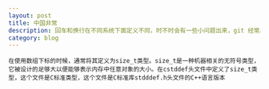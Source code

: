 ```yaml
---
layout: post
title: 中国非常
description: 回车和换行在不同系统下面定义不同，时不时会有一些小问题出来，git 经常出现的 No new line at the end of file 也让很多人费解，需要梳理一下
category: blog
---
```




	在使用数组下标的时候，通常将其定义为size_t类型。size_t是一种机器相关的无符号类型，它被设计的足够大以便能够表示内存中任意对象的大小。在cstddef头文件中定义了size_t类型，这个文件是C标准类型，这个文件是C标准库stdddef.h头文件的C++语言版本